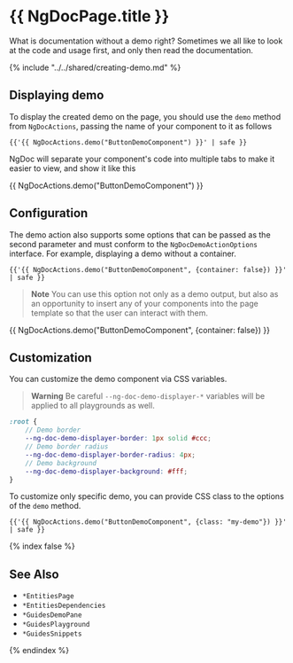 # {{ NgDocPage.title }}

What is documentation without a demo right? Sometimes we all like to look at
the code and usage first, and only then read the documentation.

{% include "../../shared/creating-demo.md" %}

## Displaying demo

To display the created demo on the page, you should use the `demo` method from `NgDocActions`,
passing the name of your component to it as follows

```twig fileName="index.md"
{{'{{ NgDocActions.demo("ButtonDemoComponent") }}' | safe }}
```

NgDoc will separate your component's code into multiple tabs to make it easier to view, and show it
like this

{{ NgDocActions.demo("ButtonDemoComponent") }}

## Configuration

The demo action also supports some options that can be passed as the second parameter and must
conform to the `NgDocDemoActionOptions` interface. For example, displaying a demo without a
container.

```twig fileName="index.md"
{{'{{ NgDocActions.demo("ButtonDemoComponent", {container: false}) }}' | safe }}
```

> **Note**
> You can use this option not only as a demo output, but also as an opportunity to insert any of
> your
> components into the page template so that the user can interact with them.

{{ NgDocActions.demo("ButtonDemoComponent", {container: false}) }}

## Customization

You can customize the demo component via CSS variables.

> **Warning**
> Be careful `--ng-doc-demo-displayer-*` variables will be applied to all playgrounds as well.

```scss fileName="styles.scss"
:root {
	// Demo border
	--ng-doc-demo-displayer-border: 1px solid #ccc;
	// Demo border radius
	--ng-doc-demo-displayer-border-radius: 4px;
	// Demo background
	--ng-doc-demo-displayer-background: #fff;
}
```

To customize only specific demo, you can provide CSS class to the options of the `demo` method.

```twig fileName="index.md"
{{'{{ NgDocActions.demo("ButtonDemoComponent", {class: "my-demo"}) }}' | safe }}
```

{% index false %}

## See Also

- `*EntitiesPage`
- `*EntitiesDependencies`
- `*GuidesDemoPane`
- `*GuidesPlayground`
- `*GuidesSnippets`

{% endindex %}

